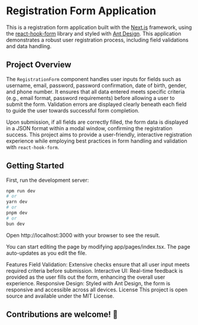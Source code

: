 # Registration Form Application

This is a registration form application built with the [Next.js](https://nextjs.org/) framework, using the [react-hook-form](https://react-hook-form.com/) library and styled with [Ant Design](https://ant.design/). This application demonstrates a robust user registration process, including field validations and data handling.

## Project Overview

The `RegistrationForm` component handles user inputs for fields such as username, email, password, password confirmation, date of birth, gender, and phone number. It ensures that all data entered meets specific criteria (e.g., email format, password requirements) before allowing a user to submit the form. Validation errors are displayed clearly beneath each field to guide the user towards successful form completion.

Upon submission, if all fields are correctly filled, the form data is displayed in a JSON format within a modal window, confirming the registration success. This project aims to provide a user-friendly, interactive registration experience while employing best practices in form handling and validation with `react-hook-form`.

## Getting Started

First, run the development server:

```bash
npm run dev
# or
yarn dev
# or
pnpm dev
# or
bun dev
```

Open http://localhost:3000 with your browser to see the result.

You can start editing the page by modifying app/pages/index.tsx. The page auto-updates as you edit the file.

Features
Field Validation: Extensive checks ensure that all user input meets required criteria before submission.
Interactive UI: Real-time feedback is provided as the user fills out the form, enhancing the overall user experience.
Responsive Design: Styled with Ant Design, the form is responsive and accessible across all devices.
License
This project is open source and available under the MIT License.

## Contributions are welcome! 🌻
